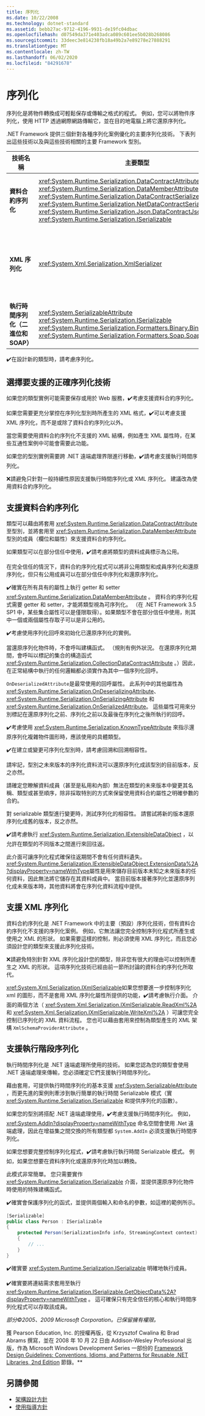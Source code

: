 ```yaml
---
title: 序列化
ms.date: 10/22/2008
ms.technology: dotnet-standard
ms.assetid: bebb27ac-9712-4196-9931-de19fc04dbac
ms.openlocfilehash: d07549da371e403adca089c601ee5b028b268086
ms.sourcegitcommit: 33deec3e814238fb18a49b2a7e89278e27888291
ms.translationtype: MT
ms.contentlocale: zh-TW
ms.lasthandoff: 06/02/2020
ms.locfileid: "84291678"
---
```

# <a name="serialization"></a>序列化
序列化是將物件轉換成可輕鬆保存或傳輸之格式的程式。 例如，您可以將物件序列化，使用 HTTP 透過網際網路傳輸它，並在目的地電腦上將它還原序列化。

 .NET Framework 提供三個針對各種序列化案例優化的主要序列化技術。 下表列出這些技術以及與這些技術相關的主要 Framework 型別。

|**技術名稱**|**主要類型**|**案例**|
|-------------------------|--------------------|-------------------|
|**資料合約序列化**|<xref:System.Runtime.Serialization.DataContractAttribute> <br /> <xref:System.Runtime.Serialization.DataMemberAttribute> <br /> <xref:System.Runtime.Serialization.DataContractSerializer> <br /> <xref:System.Runtime.Serialization.NetDataContractSerializer> <br /> <xref:System.Runtime.Serialization.Json.DataContractJsonSerializer> <br /> <xref:System.Runtime.Serialization.ISerializable>|一般持續性<br />Web 服務<br />JSON|
|**XML 序列化**|<xref:System.Xml.Serialization.XmlSerializer>|具有 XML 圖形完整控制權的 XML 格式|
|**執行時間序列化（二進位和 SOAP）**|<xref:System.SerializableAttribute> <br /> <xref:System.Runtime.Serialization.ISerializable> <br /> <xref:System.Runtime.Serialization.Formatters.Binary.BinaryFormatter> <br /> <xref:System.Runtime.Serialization.Formatters.Soap.SoapFormatter>|.NET 遠端處理|

 ✔️在設計新的類型時，請考慮序列化。

## <a name="choosing-the-right-serialization-technology-to-support"></a>選擇要支援的正確序列化技術
 如果您的類型實例可能需要保存或用於 Web 服務，✔️考慮支援資料合約序列化。

 如果您需要更充分掌控在序列化型別時所產生的 XML 格式，✔️可以考慮支援 XML 序列化，而不是或除了資料合約序列化以外。

 當您需要使用資料合約序列化不支援的 XML 結構，例如產生 XML 屬性時，在某些互通性案例中可能會需要此功能。

 如果您的型別實例需要跨 .NET 遠端處理界限進行移動，✔️請考慮支援執行時間序列化。

 ❌請避免只針對一般持續性原因支援執行時間序列化或 XML 序列化。 建議改為使用資料合約序列化。

## <a name="supporting-data-contract-serialization"></a>支援資料合約序列化
 類型可以藉由將套用 <xref:System.Runtime.Serialization.DataContractAttribute> 至型別，並將套用至 <xref:System.Runtime.Serialization.DataMemberAttribute> 型別的成員（欄位和屬性）來支援資料合約序列化。

 如果類型可以在部分信任中使用，✔️請考慮將類型的資料成員標示為公用。

 在完全信任的情況下，資料合約序列化程式可以將非公用類型和成員序列化和還原序列化，但只有公用成員可以在部分信任中序列化和還原序列化。

 ✔️確實在所有具有的屬性上執行 getter 和 setter <xref:System.Runtime.Serialization.DataMemberAttribute> 。 資料合約序列化程式需要 getter 和 setter，才能將類型視為可序列化。 （在 .NET Framework 3.5 SP1 中，某些集合屬性可以是僅限取得）。如果類型不會在部分信任中使用，則其中一個或兩個屬性存取子可以是非公用的。

 ✔️考慮使用序列化回呼來初始化已還原序列化的實例。

 當還原序列化物件時，不會呼叫建構函式。 （規則有例外狀況。 在還原序列化期間，會呼叫以標記的集合的構造函式 <xref:System.Runtime.Serialization.CollectionDataContractAttribute> 。）因此，在正常結構中執行的任何邏輯都必須實作為其中一個序列化回呼。

 `OnDeserializedAttribute`是最常使用的回呼屬性。 此系列中的其他屬性為 <xref:System.Runtime.Serialization.OnDeserializingAttribute>、<xref:System.Runtime.Serialization.OnSerializingAttribute> 和 <xref:System.Runtime.Serialization.OnSerializedAttribute>。 這些屬性可用來分別標記在還原序列化之前、序列化之前以及最後在序列化之後所執行的回呼。

 ✔️考慮使用 <xref:System.Runtime.Serialization.KnownTypeAttribute> 來指示還原序列化複雜物件圖形時，應該使用的具體類型。

 ✔️在建立或變更可序列化型別時，請考慮回溯和回溯相容性。

 請牢記，型別之未來版本的序列化資料流可以還原序列化成該型別的目前版本，反之亦然。

 請確定您瞭解資料成員（甚至是私用和內部）無法在類型的未來版本中變更其名稱、類型或甚至順序，除非採取特別的方式來保留使用資料合約屬性之明確參數的合約。

 對 serializable 類型進行變更時，測試序列化的相容性。 請嘗試將新的版本還原序列化成舊的版本，反之亦然。

 ✔️請考慮執行 <xref:System.Runtime.Serialization.IExtensibleDataObject> ，以允許在類型的不同版本之間進行來回往返。

 此介面可讓序列化程式確保往返期間不會有任何資料遺失。 <xref:System.Runtime.Serialization.IExtensibleDataObject.ExtensionData%2A?displayProperty=nameWithType>屬性是用來儲存目前版本未知之未來版本的任何資料，因此無法將它儲存在其資料成員中。 當目前版本接著序列化並還原序列化成未來版本時，其他資料將會在序列化資料流程中提供。

## <a name="supporting-xml-serialization"></a>支援 XML 序列化
 資料合約序列化是 .NET Framework 中的主要（預設）序列化技術，但有資料合約序列化不支援的序列化案例。 例如，它無法讓您完全控制序列化程式所產生或使用之 XML 的形狀。 如果需要這樣的控制，則必須使用 XML 序列化，而且您必須設計您的類型來支援此序列化技術。

 ❌請避免特別針對 XML 序列化設計您的類型，除非您有很大的理由可以控制所產生之 XML 的形狀。 這項序列化技術已經由前一節所討論的資料合約序列化所取代。

 <xref:System.Xml.Serialization.IXmlSerializable>如果您想要進一步控制序列化 xml 的圖形，而不是套用 XML 序列化屬性所提供的功能，✔️請考慮執行介面。 介面的兩個方法（ <xref:System.Xml.Serialization.IXmlSerializable.ReadXml%2A> 和 <xref:System.Xml.Serialization.IXmlSerializable.WriteXml%2A> ）可讓您完全控制已序列化的 XML 資料流程。 您也可以藉由套用來控制為類型產生的 XML 架構 `XmlSchemaProviderAttribute` 。

## <a name="supporting-runtime-serialization"></a>支援執行階段序列化
 執行時間序列化是 .NET 遠端處理所使用的技術。 如果您認為您的類型會使用 .NET 遠端處理來傳輸，您必須確定它們支援執行時間序列化。

 藉由套用，可提供執行時間序列化的基本支援 <xref:System.SerializableAttribute> ，而更先進的案例則牽涉到執行簡單的執行時間 Serializable 模式（實 <xref:System.Runtime.Serialization.ISerializable> 和提供序列化的函數）。

 如果您的型別將搭配 .NET 遠端處理使用，✔️考慮支援執行時間序列化。 例如， <xref:System.AddIn?displayProperty=nameWithType> 命名空間會使用 .Net 遠端處理，因此在增益集之間交換的所有類型都 `System.AddIn` 必須支援執行時間序列化。

 如果您想要完整控制序列化程式，✔️請考慮執行執行時間 Serializable 模式。 例如，如果您想要在資料序列化或還原序列化時加以轉換。

 此模式非常簡單。 您只需要實作 <xref:System.Runtime.Serialization.ISerializable> 介面，並提供還原序列化物件時使用的特殊建構函式。

 ✔️確實會保護序列化的函式，並提供兩個輸入和命名的參數，如這裡的範例所示。

```csharp
[Serializable]
public class Person : ISerializable
{
    protected Person(SerializationInfo info, StreamingContext context)
    {
        // ...
    }
}
```

 ✔️確實要 <xref:System.Runtime.Serialization.ISerializable> 明確地執行成員。

 ✔️確實要將連結需求套用至執行 <xref:System.Runtime.Serialization.ISerializable.GetObjectData%2A?displayProperty=nameWithType> 。 這可確保只有完全信任的核心和執行時間序列化程式可以存取該成員。

 *部分©2005、2009 Microsoft Corporation。已保留擁有權限。*

 獲 Pearson Education, Inc. 的授權再版，從 Krzysztof Cwalina 和 Brad Abrams 撰寫，並在 2008 年 10 月 22 日由 Addison-Wesley Professional 出版，作為 Microsoft Windows Development Series 一部份的 [Framework Design Guidelines: Conventions, Idioms, and Patterns for Reusable .NET Libraries, 2nd Edition](https://www.informit.com/store/framework-design-guidelines-conventions-idioms-and-9780321545619) 節錄。**

## <a name="see-also"></a>另請參閱

- [架構設計方針](index.md)
- [使用指導方針](usage-guidelines.md)
